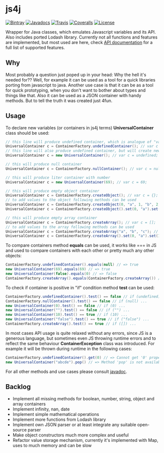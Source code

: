 # js4j

[![Bintray](https://img.shields.io/bintray/v/jshaptic/maven/js4j.svg?style=flat-square)](https://bintray.com/jshaptic/maven/js4j/_latestVersion)
[![Javadocs](https://www.javadoc.io/badge/com.github.jshaptic/js4j.svg)](https://www.javadoc.io/doc/com.github.jshaptic/js4j)
[![Travis](https://img.shields.io/travis/jshaptic/js4j.svg?style=flat-square)](https://travis-ci.org/jshaptic/js4j)
[![Coveralls](https://img.shields.io/coveralls/jshaptic/js4j.svg?style=flat-square)](https://coveralls.io/github/jshaptic/js4j)
[![License](https://img.shields.io/github/license/jshaptic/js4j.svg?style=flat-square)](https://opensource.org/licenses/MIT)

Wrapper for Java classes, which emulates Javascript variables and its API. Also includes ported Lodash library.
Currently not all functions and features are implemented, but most used are here, check [API documentation](https://www.javadoc.io/doc/com.github.jshaptic/js4j)
for a full list of supported features.

## Why

Most probably a question just poped up in your head: Why the hell it's needed for?? Well, for example it can be used as a tool for a quick libraries porting from javascript to java.
Another use case is that it can be as a tool for quick prototyping, when you don't want to bother about types and things like that. Also it can be used as a JSON container
with handy methods. But to tell the truth it was created just 4fun.

## Usage

To declare new variables (or containers in js4j terms) **UniversalContainer** class should be used:
```java
// this line will produce undefined container, which is analogue of "var c = undefined;" in javascript;
UniversalContainer c = ContainerFactory.undefinedContainer(); // var c = undefined;
// this line will also produce undefined container, but will create new instance of it, which is not good, so it's better to use above aproach
UniversalContainer c = new UniversalContainer(); // var c = undefined;

// this will produce null container
UniversalContainer c = ContainerFactory.nullContainer(); // var c = null;

// this will produce liter container with number
UniversalContainer c = new UniversalContainer(69); // var c = 69;

// this will produce empty object container
UniversalContainer c = ContainerFactory.createObject(); // var c = {};
// to add values to the object following methods can be used
UniversalContainer c = ContainerFactory.createObject(0, "a", 1, "b", 2, "c"); // var c = {0: "a", 1: "b", 2: "c"};
UniversalContainer c = ContainerFactory.createObject().set(0, "a").set(1, "b").set(2, "c"); // var c = {}; c[0] = "a"; c[1] = "b"; c[2] = "c"

// this will produce empty array container
UniversalContainer c = ContainerFactory.createArray(); // var c = [];
// to add values to the array following methods can be used
UniversalContainer c = ContainerFactory.createArray("a", "b", "c"); // var c = ["a", "b", "c"];
UniversalContainer c = ContainerFactory.createArray().set(0, "a").set(1, "b").set(2, "c"); // var c = []; c[0] = "a"; c[1] = "b"; c[2] = "c"
```

To compare containers method **equals** can be used, it works like === in JS and used to compare containers with each other
or pretty much any other objects:
```java
ContainerFactory.undefinedContainer().equals(null) // => true
new UniversalContainer(69).equals(69) // => true
new UniversalContainer(false).equals(0) // => false
ContainerFactory.createArray().equals(ContainerFactory.createArray()) // => false
```

To check if container is positive in "if" condition method **test** can be used:
```java
ContainerFactory.undefinedContainer().test() == false // if (undefined) ...
ContainerFactory.nullContainer().test() == false // if (null) ...
new UniversalContainer(0).test() == false // if (0) ...
new UniversalContainer("").test() == false // if ("") ...
new UniversalContainer(10).test() == true // if (10) ...
new UniversalContainer("false").test() == true // if ("false") ...
ContainerFactory.createArray().test() == true // if ([]) ...
```

In most cases API usage is quite relaxed without any errors, since JS is a generous language, but sometimes even JS throwing runtime errors
and to reflect the same behaviour **ContainerException** class was introduced. For example it will be thrown during runtime in the following cases:
```java
ContainerFactory.undefinedContainer().get(0) // => Cannot get '0' property from Undefined container
new UniversalContainer("abcde").pop() // => Method 'pop' is not available for String container
```

For all other methods and use cases please consult [javadoc](https://www.javadoc.io/doc/com.github.jshaptic/js4j).

## Backlog

* Implement all missing methods for boolean, number, string, object and array containers
* Implement infinity, nan, date
* Implement simple mathematical operations
* Implement more functions from Lodash library
* Implement own JSON parser or at least integrate any suitable open-source parser
* Make object constructors much more complex and useful
* Refactor value storage mechanism, currently it's implemented with Map, uses to much memory and can be slow 
